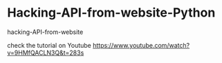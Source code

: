 # Hacking-API-from-website-Python
hacking-API-from-website

check the tutorial on Youtube 
https://www.youtube.com/watch?v=9HMfQACLN3Q&t=283s
